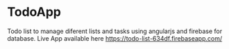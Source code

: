 # TodoApp
Todo list to manage diferent lists and tasks using angularjs and firebase for database.
Live App available here https://todo-list-634df.firebaseapp.com/
